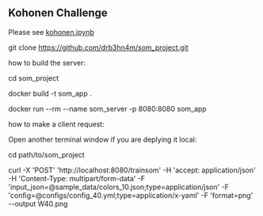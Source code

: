 ## Kohonen Challenge

Please see [kohonen.ipynb](kohonen.ipynb)

git clone https://github.com/drb3hn4m/som_project.git


how to build the server: 

cd som_project

docker build -t som_app .

docker run --rm --name som_server -p 8080:8080 som_app

how to make a client request:

Open another terminal window if you are deplying it local:

cd path/to/som_project

curl -X 'POST'   'http://localhost:8080/trainsom'   -H 'accept: application/json'   -H 'Content-Type: multipart/form-data'   -F 'input_json=@sample_data/colors_10.json;type=application/json'   -F 'config=@configs/config_40.yml;type=application/x-yaml'   -F 'format=png' --output W40.png
